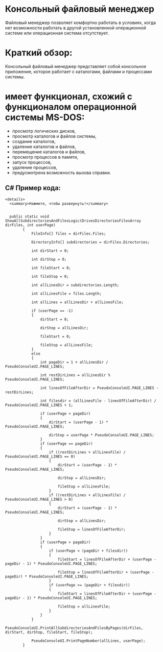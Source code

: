 
# Консольный файловый менеджер

 Файловый менеджер позволяет комфортно работать в условиях, когда нет возможности работать в другой установленной операционной системе или операционная система отсутствует. 

 

# Краткий обзор: 

Консольный файловый менеджер представляет собой консольное приложение, которое работает с каталогами, файлами и процессами системы.

# имеет функционал, схожий с функционалом операционной системы MS-DOS:

- просмотр логических дисков,
- просмотр каталогов и файлов системы,
- создание каталогов,
- удаление каталогов и файлов,
- перемещение каталогов и файлов,
- просмотр процессов в памяти,
- запуск процессов,
- удаление процессов,
- предусмотрена возможность вызова справки.



## C# Пример кода: 

```
<details> 
  <summary>Нажмите, чтобы развернуть!</summary>


  public static void ShowAllSubdirectoriesAndFilesLogic(DrivesDirectoriesFilesArray dirFiles, int userPage)
        {
            FileInfo[] files = dirFiles.Files;

            DirectoryInfo[] subdirectories = dirFiles.Directories;

            int dirStart = 0;

            int dirStop = 0;

            int fileStart = 0;

            int fileStop = 0;

            int allLinesDir = subdirectories.Length;

            int allLinesFile = files.Length;

            int allLines = allLinesDir + allLinesFile;

            if (userPage == -1)
            {
                dirStart = 0;

                dirStop = allLinesDir;

                fileStart = 0;

                fileStop = allLinesFile;
            }
            else
            {
                int pageDir = 1 + allLinesDir / PseudoConsoleUI.PAGE_LINES;

                int restDirLines = allLinesDir % PseudoConsoleUI.PAGE_LINES;

                int linesOfFileAfterDir = PseudoConsoleUI.PAGE_LINES - restDirLines;

                int filesdir = (allLinesFile - linesOfFileAfterDir) / PseudoConsoleUI.PAGE_LINES + 1;

                if (userPage < pageDir)
                {
                    dirStart = (userPage - 1) * PseudoConsoleUI.PAGE_LINES;

                    dirStop = userPage * PseudoConsoleUI.PAGE_LINES;
                }
                if (userPage == pageDir)
                {
                    if ((restDirLines + allLinesFile) / PseudoConsoleUI.PAGE_LINES == 0)
                    {
                        dirStart = (userPage - 1) * PseudoConsoleUI.PAGE_LINES;

                        dirStop = allLinesDir;

                        fileStop = allLinesFile;
                    }
                    if ((restDirLines + allLinesFile) / PseudoConsoleUI.PAGE_LINES > 0)
                    {
                        dirStart = (userPage - 1) * PseudoConsoleUI.PAGE_LINES;

                        dirStop = allLinesDir;

                        fileStop = linesOfFileAfterDir;
                    }
                }
                if (userPage > pageDir)
                {
                    if (userPage < (pageDir + filesdir))
                    {
                        fileStart = linesOfFileAfterDir + (userPage - pageDir - 1) * PseudoConsoleUI.PAGE_LINES;

                        fileStop = linesOfFileAfterDir + (userPage - pageDir) * PseudoConsoleUI.PAGE_LINES;
                    }
                    if (userPage >= (pageDir + filesdir))
                    {
                        fileStart = linesOfFileAfterDir + (userPage - pageDir - 1) * PseudoConsoleUI.PAGE_LINES;

                        fileStop = allLinesFile;
                    }
                }
            }
            PseudoConsoleUI.PrintAllSubdirectoriesAndFilesByPages(dirFiles, dirStart, dirStop, fileStart, fileStop);

            PseudoConsoleUI.PrintPageNumber(allLines, userPage);
        }

``` 
</details> 


